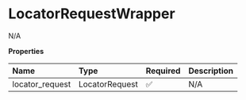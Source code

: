 # LocatorRequestWrapper

N/A

**Properties**

| Name            | Type           | Required | Description |
| :-------------- | :------------- | :------- | :---------- |
| locator_request | LocatorRequest | ✅       | N/A         |

<!-- This file was generated by liblab | https://liblab.com/ -->
